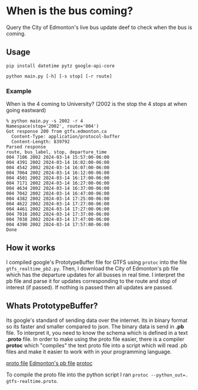 # When is the bus coming?

Query the City of Edmonton's live bus update deef to check when the bus is coming.

## Usage

`pip install datetime pytz google-api-core`

`python main.py [-h] [-s stop] [-r route]`

### Example

When is the 4 coming to University? (2002 is the stop the 4 stops at when going eastward)

```
% python main.py -s 2002 -r 4
Namespace(stop='2002', route='004')
Got response 200 from gtfs.edmonton.ca
  Content-Type: application/protocol-buffer
  Content-Length: 839792
Parsed response
route, bus_label, stop, departure_time
004 7106 2002 2024-03-14 15:57:00-06:00
004 4391 2002 2024-03-14 16:02:00-06:00
004 4542 2002 2024-03-14 16:07:00-06:00
004 7064 2002 2024-03-14 16:12:00-06:00
004 4501 2002 2024-03-14 16:17:00-06:00
004 7171 2002 2024-03-14 16:27:00-06:00
004 4634 2002 2024-03-14 16:37:00-06:00
004 7042 2002 2024-03-14 16:47:00-06:00
004 4382 2002 2024-03-14 17:25:00-06:00
004 4622 2002 2024-03-14 17:27:00-06:00
004 4461 2002 2024-03-14 17:27:00-06:00
004 7016 2002 2024-03-14 17:37:00-06:00
004 7038 2002 2024-03-14 17:47:00-06:00
004 4390 2002 2024-03-14 17:57:00-06:00
Done
```

## How it works

I compiled google's PrototypeBuffer file for GTFS using `protoc` into the file `gtfs_realtime_pb2.py`. Then, I download the City of Edmonton's pb file which has the departure updates for all busses in real time. I interpret the pb file and parse it for updates corresponding to the route and stop of interest (if passed). If nothing is passed then all updates are passed.

## Whats PrototypeBuffer?

Its google's standard of sending data over the internet. Its in binary format so its faster and smaller compared to json. The binary data is send in **.pb** file. To interpret it, you need to know the schema which is defined in a text **.proto** file. In order to make using the proto file easier, there is a compiler **protoc** which "compiles" the text proto file into a script which will read .pb files and make it easier to work with in your programming language.

[proto file](https://gtfs.org/realtime/proto/)
[Edmonton's pb file](https://gtfs.edmonton.ca/TMGTFSRealTimeWebService/TripUpdate/TripUpdates.pb)
[protoc](https://github.com/protocolbuffers/protobuf/releases)

To compile the proto file into the python script I ran `protoc --python_out=. gtfs-realtime.proto`.
